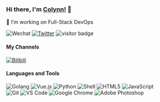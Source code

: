 ### Hi there, I'm [Colynn!](https://colynn.github.io) 👋

🔭 I’m working on Full-Stack DevOps

![Wechat](https://img.shields.io/badge/-colynnliu-%2307C160?style=flat&logo=Wechat&logoColor=white) [![Twitter](https://img.shields.io/badge/-Twitter-%231DA1F2?style=flat&logo=Twitter&logoColor=white)](https://twitter.com/colynnliu) <img src="https://visitor-badge.laobi.icu/badge?page_id=colynn.colynn" alt="visitor badge"/> 
<!--
  <img align='' src="https://github-readme-stats.vercel.app/api?username=colynn&show_icons=false"> 
-->

#### My Channels
[![Bilibili](https://img.shields.io/badge/-Bilibili-%2300A1D6?style=flat&logo=Bilibili&logoColor=white)](https://space.bilibili.com/316359860)


#### Languages and Tools
![Golang](https://img.shields.io/badge/-Golang-%2300ADD8?style=flat&logo=Go&logoColor=ffffff) ![Vue.js](https://img.shields.io/badge/-Vue.js-%234FC08D?style=flat&logo=vue.js&logoColor=ffffff) ![Python](https://img.shields.io/badge/-Python-%233776AB?style=flat&logo=Python&logoColor=ffffff) ![Shell](https://img.shields.io/badge/-Shell-%23FFD500?style=flat&logo=powershell&logoColor=ffffff) ![HTML5](https://img.shields.io/badge/-HTML5-%23E34C26?style=flat&logo=html5&logoColor=ffffff) ![JavaScript](https://img.shields.io/badge/-JavaScript-%23F7DF1C?style=flat&logo=javascript&logoColor=000000&labelColor=%23ECD83E&color=%23ECD83E)\
![Git](https://img.shields.io/badge/-Git-%23ED5A47?style=flat&logo=git&logoColor=%23ffffff) ![VS Code](https://img.shields.io/badge/-VSCode-%230066B8?style=flat&logo=visual-studio-code) ![Google Chrome](https://img.shields.io/badge/-Chrome-%234285F4?style=flat&logo=Google%20Chrome&logoColor=ffffff) ![Adobe Photoshop](https://img.shields.io/badge/-Photoshop-%2331A8FF?style=flat&logo=adobe%20photoshop&logoColor=ffffff)

<!--
![Adebe XD](https://img.shields.io/badge/-AdobeXD-%23FDAD00?style=flat&logo=adobe%20xd&logoColor=ffffff)
-->


